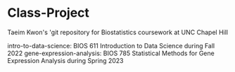 # Class-Project
Taeim Kwon's 'git repository for Biostatistics coursework at UNC Chapel Hill

intro-to-data-science: BIOS 611 Introduction to Data Science during Fall 2022
gene-expression-analysis: BIOS 785 Statistical Methods for Gene Expression Analysis during Spring 2023
